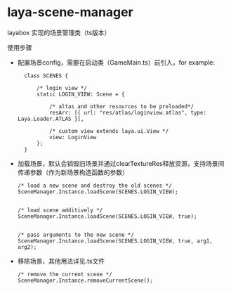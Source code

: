 # laya-scene-manager

layabox 实现的场景管理类（ts版本）


使用步骤
- 配置场景config，需要在启动类（GameMain.ts）前引入，for example:

  ```
    class SCENES {
    
        /* login view */
        static LOGIN_VIEW: Scene = {
        
            /* altas and other resources to be preloaded*/
            resArr: [{ url: "res/atlas/loginview.atlas", type: Laya.Loader.ATLAS }],
            
            /* custom view extends laya.ui.View */
            view: LoginView 
        };
    }

  ```
- 加载场景，默认会销毁旧场景并通过clearTextureRes释放资源，支持场景间传递参数（作为新场景构造函数的参数）
  ```
  /* load a new scene and destroy the old scenes */
  SceneManager.Instance.loadScene(SCENES.LOGIN_VIEW); 
  
  
  /* load scene additively */
  SceneManager.Instance.loadScene(SCENES.LOGIN_VIEW, true); 
  
  
  /* pass arguments to the new scene */
  SceneManager.Instance.loadScene(SCENES.LOGIN_VIEW, true, arg1, arg2); 
  
  ```
- 移除场景，其他用法详见.ts文件
  ```
  /* remove the current scene */
  SceneManager.Instance.removeCurrentScene();
  ```
